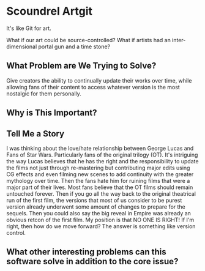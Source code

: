 # Scoundrel Artgit

It's like Git for art.

What if our art could be source-controlled? What if artists had an inter-dimensional portal gun and a time stone?

## What Problem are We Trying to Solve?
Give creators the ability to continually update their works over time, while allowing fans of their content to access whatever version is the most nostalgic for them personally.

## Why is This Important?

## Tell Me a Story

I was thinking about the love/hate relationship between George Lucas and Fans of Star Wars. Particularly fans of the original trilogy (OT). It's intriguing the way Lucas believes that he has the right and the responsibility to update the films not just through re-mastering but contributing major edits using CG effects and even filming new scenes to add continuity with the greater mythology over time. Then the fans hate him for ruining films that were a major part of their lives. Most fans believe that the OT films should remain untouched forever. Then if you go all the way back to the original theatrical run of the first film, the versions that most of us consider to be purest version already underwent some amount of changes to prepare for the sequels. Then you could also say the big reveal in Empire was already an obvious retcon of the first film. My position is that NO ONE IS RIGHT! If I'm right, then how do we move forward? The answer is something like version control.

## What other interesting problems can this software solve in addition to the core issue?